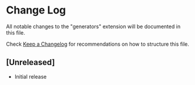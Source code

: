 # Change Log

All notable changes to the "generators" extension will be documented in this file.

Check [Keep a Changelog](http://keepachangelog.com/) for recommendations on how to structure this file.

## [Unreleased]

- Initial release